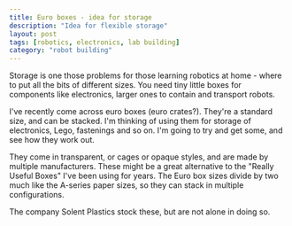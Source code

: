 ```yaml
---
title: Euro boxes - idea for storage
description: "Idea for flexible storage"
layout: post
tags: [robotics, electronics, lab building]
category: "robot building"
---
```

Storage is one those problems for those learning robotics at home - where to put all the bits of different sizes. You need tiny little boxes for components like electronics, larger ones to contain and transport robots.

I've recently come across euro boxes (euro crates?). They're a standard size, and can be stacked. I'm thinking of using them for storage of electronics, Lego, fastenings and so on. I'm going to try and get some, and see how they work out.

They come in transparent, or cages or opaque styles, and are made by multiple manufacturers. These might be a great alternative to the "Really Useful Boxes" I've been using for years. The Euro box sizes divide by two much like the A-series paper sizes, so they can stack in multiple configurations.

The company Solent Plastics stock these, but are not alone in doing so.
